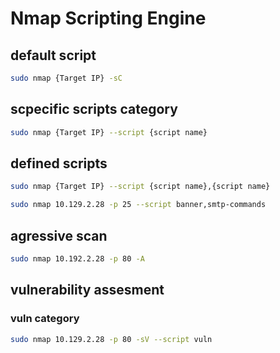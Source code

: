 # Nmap Scripting Engine

## default script

```bash
sudo nmap {Target IP} -sC
```

## scpecific scripts category

```bash
sudo nmap {Target IP} --script {script name}
```

## defined scripts

```bash
sudo nmap {Target IP} --script {script name},{script name}
```

```bash
sudo nmap 10.129.2.28 -p 25 --script banner,smtp-commands
```

## agressive scan

```bash
sudo nmap 10.192.2.28 -p 80 -A
```

## **vulnerability assesment**

### vuln category

```bash
sudo nmap 10.129.2.28 -p 80 -sV --script vuln
```
